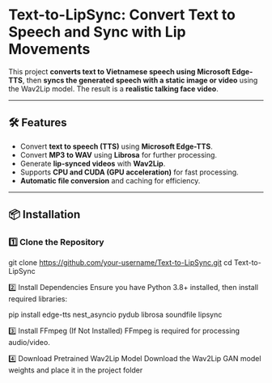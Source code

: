 # **Text-to-LipSync: Convert Text to Speech and Sync with Lip Movements**

This project **converts text to Vietnamese speech using Microsoft Edge-TTS**, then **syncs the generated speech with a static image or video** using the Wav2Lip model. The result is a **realistic talking face video**.

---

## **🛠 Features**
- Convert **text to speech (TTS)** using **Microsoft Edge-TTS**.
- Convert **MP3 to WAV** using **Librosa** for further processing.
- Generate **lip-synced videos** with **Wav2Lip**.
- Supports **CPU and CUDA (GPU acceleration)** for fast processing.
- **Automatic file conversion** and caching for efficiency.

---

## **📦 Installation**
### **1️⃣ Clone the Repository**

git clone https://github.com/your-username/Text-to-LipSync.git
cd Text-to-LipSync

2️⃣ Install Dependencies
Ensure you have Python 3.8+ installed, then install required libraries:

pip install edge-tts nest_asyncio pydub librosa soundfile lipsync

3️⃣ Install FFmpeg (If Not Installed)
FFmpeg is required for processing audio/video.

4️⃣ Download Pretrained Wav2Lip Model
Download the Wav2Lip GAN model weights and place it in the project folder



